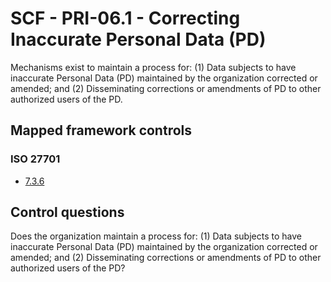 # SCF - PRI-06.1 - Correcting Inaccurate Personal Data (PD)
Mechanisms exist to maintain a process for:
(1) Data subjects to have inaccurate Personal Data (PD) maintained by the organization corrected or amended; and
(2) Disseminating corrections or amendments of PD to other authorized users of the PD.
## Mapped framework controls
### ISO 27701
- [7.3.6](../iso27701/736.md)
  
## Control questions
Does the organization maintain a process for:
 (1) Data subjects to have inaccurate Personal Data (PD) maintained by the organization corrected or amended; and
 (2) Disseminating corrections or amendments of PD to other authorized users of the PD?
  